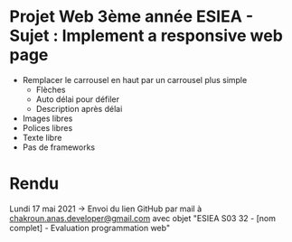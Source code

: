 # Projet Web 3ème année ESIEA - Sujet : Implement a responsive web page


  -  Remplacer le carrousel en haut par un carrousel plus simple
      - Flèches
      - Auto délai pour défiler
      - Description après délai
   - Images libres
   - Polices libres
   - Texte libre
   - Pas de frameworks
   
 # Rendu 
 
 Lundi 17 mai 2021 -> Envoi du lien GitHub par mail à chakroun.anas.developer@gmail.com avec objet "ESIEA S03 32 - [nom complet] - Evaluation programmation web"
 
 
 
